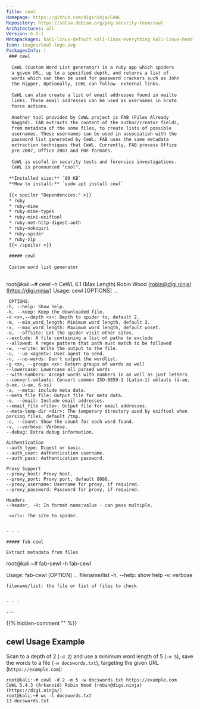 ```yaml
---
Title: cewl
Homepage: https://github.com/digininja/CeWL
Repository: https://salsa.debian.org/pkg-security-team/cewl
Architectures: all
Version: 6.1-1
Metapackages: kali-linux-default kali-linux-everything kali-linux-headless kali-linux-large kali-tools-passwords 
Icon: images/cewl-logo.svg
PackagesInfo: |
 ### cewl
 
  CeWL (Custom Word List generator) is a ruby app which spiders
  a given URL, up to a specified depth, and returns a list of
  words which can then be used for password crackers such as John
  the Ripper. Optionally, CeWL can follow  external links.
   
  CeWL can also create a list of email addresses found in mailto
  links. These email addresses can be used as usernames in brute
  force actions.
   
  Another tool provided by CeWL project is FAB (Files Already
  Bagged). FAB extracts the content of the author/creator fields,
  from metadata of the some files, to create lists of possible
  usernames. These usernames can be used in association with the
  password list generated by CeWL. FAB uses the same metadata
  extraction techniques that CeWL. Currently, FAB process Office
  pre 2007, Office 2007 and PDF formats.
   
  CeWL is useful in security tests and forensics investigations.
  CeWL is pronounced "cool".
 
 **Installed size:** `80 KB`  
 **How to install:** `sudo apt install cewl`  
 
 {{< spoiler "Dependencies:" >}}
 * ruby
 * ruby-mime
 * ruby-mime-types
 * ruby-mini-exiftool
 * ruby-net-http-digest-auth
 * ruby-nokogiri
 * ruby-spider
 * ruby-zip
 {{< /spoiler >}}
 
 ##### cewl
 
 Custom word list generator
 
 ```
 root@kali:~# cewl -h
 CeWL 6.1 (Max Length) Robin Wood (robin@digi.ninja) (https://digi.ninja/)
 Usage: cewl [OPTIONS] ... <url>
 
     OPTIONS:
 	-h, --help: Show help.
 	-k, --keep: Keep the downloaded file.
 	-d <x>,--depth <x>: Depth to spider to, default 2.
 	-m, --min_word_length: Minimum word length, default 3.
 	-x, --max_word_length: Maximum word length, default unset.
 	-o, --offsite: Let the spider visit other sites.
 	--exclude: A file containing a list of paths to exclude
 	--allowed: A regex pattern that path must match to be followed
 	-w, --write: Write the output to the file.
 	-u, --ua <agent>: User agent to send.
 	-n, --no-words: Don't output the wordlist.
 	-g <x>, --groups <x>: Return groups of words as well
 	--lowercase: Lowercase all parsed words
 	--with-numbers: Accept words with numbers in as well as just letters
 	--convert-umlauts: Convert common ISO-8859-1 (Latin-1) umlauts (ä-ae, ö-oe, ü-ue, ß-ss)
 	-a, --meta: include meta data.
 	--meta_file file: Output file for meta data.
 	-e, --email: Include email addresses.
 	--email_file <file>: Output file for email addresses.
 	--meta-temp-dir <dir>: The temporary directory used by exiftool when parsing files, default /tmp.
 	-c, --count: Show the count for each word found.
 	-v, --verbose: Verbose.
 	--debug: Extra debug information.
 
 	Authentication
 	--auth_type: Digest or basic.
 	--auth_user: Authentication username.
 	--auth_pass: Authentication password.
 
 	Proxy Support
 	--proxy_host: Proxy host.
 	--proxy_port: Proxy port, default 8080.
 	--proxy_username: Username for proxy, if required.
 	--proxy_password: Password for proxy, if required.
 
 	Headers
 	--header, -H: In format name:value - can pass multiple.
 
     <url>: The site to spider.
 
 ```
 
 - - -
 
 ##### fab-cewl
 
 Extract metadata from files
 
 ```
 root@kali:~# fab-cewl -h
 fab-cewl
 
 Usage: fab-cewl [OPTION] ... filename/list
 	-h, --help: show help
 	-v: verbose
 	
 	filename/list: the file or list of files to check
 
 ```
 
 - - -
 
---
```

{{% hidden-comment "<!--Do not edit anything above this line-->" %}}

## cewl Usage Example

Scan to a depth of 2 (`-d 2`) and use a minimum word length of 5 (`-m 5`), save the words to a file (`-w docswords.txt`), targeting the given URL (`https://example.com`):

```
root@kali:~# cewl -d 2 -m 5 -w docswords.txt https://example.com
CeWL 5.4.3 (Arkanoid) Robin Wood (robin@digi.ninja) (https://digi.ninja/)
root@kali:~# wc -l docswords.txt
13 docswords.txt
```
